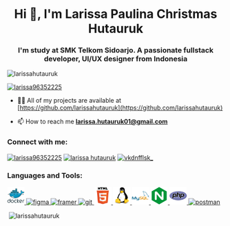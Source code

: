 <h1 align="center">Hi 👋, I'm Larissa Paulina Christmas Hutauruk</h1>
<h3 align="center">I'm study at SMK Telkom Sidoarjo. A passionate fullstack developer, UI/UX designer from Indonesia</h3>

<p align="left"> <img src="https://komarev.com/ghpvc/?username=larissahutauruk&label=Profile%20views&color=0e75b6&style=flat" alt="larissahutauruk" /> </p>

<p align="left"> <a href="https://twitter.com/larissa96352225" target="blank"><img src="https://img.shields.io/twitter/follow/larissa96352225?logo=twitter&style=for-the-badge" alt="larissa96352225" /></a> </p>

- 👨‍💻 All of my projects are available at [https://github.com/larissahutauruk](https://github.com/larissahutauruk)

- 📫 How to reach me **larissa.hutauruk01@gmail.com**

<h3 align="left">Connect with me:</h3>
<p align="left">
<a href="https://twitter.com/larissa96352225" target="blank"><img align="center" src="https://raw.githubusercontent.com/rahuldkjain/github-profile-readme-generator/master/src/images/icons/Social/twitter.svg" alt="larissa96352225" height="30" width="40" /></a>
<a href="[https://linkedin.com/in/larissa hutauruk](https://www.linkedin.com/in/larissa-hutauruk-3238692b0/)" target="blank"><img align="center" src="https://raw.githubusercontent.com/rahuldkjain/github-profile-readme-generator/master/src/images/icons/Social/linked-in-alt.svg" alt="larissa hutauruk" height="30" width="40" /></a>
<a href="https://instagram.com/vkdnfflsk_" target="blank"><img align="center" src="https://raw.githubusercontent.com/rahuldkjain/github-profile-readme-generator/master/src/images/icons/Social/instagram.svg" alt="vkdnfflsk_" height="30" width="40" /></a>
</p>

<h3 align="left">Languages and Tools:</h3>
<p align="left"> <a href="https://www.docker.com/" target="_blank" rel="noreferrer"> <img src="https://raw.githubusercontent.com/devicons/devicon/master/icons/docker/docker-original-wordmark.svg" alt="docker" width="40" height="40"/> </a> <a href="https://www.figma.com/" target="_blank" rel="noreferrer"> <img src="https://www.vectorlogo.zone/logos/figma/figma-icon.svg" alt="figma" width="40" height="40"/> </a> <a href="https://www.framer.com/" target="_blank" rel="noreferrer"> <img src="https://www.vectorlogo.zone/logos/framer/framer-icon.svg" alt="framer" width="40" height="40"/> </a> <a href="https://git-scm.com/" target="_blank" rel="noreferrer"> <img src="https://www.vectorlogo.zone/logos/git-scm/git-scm-icon.svg" alt="git" width="40" height="40"/> </a> <a href="https://www.w3.org/html/" target="_blank" rel="noreferrer"> <img src="https://raw.githubusercontent.com/devicons/devicon/master/icons/html5/html5-original-wordmark.svg" alt="html5" width="40" height="40"/> </a> <a href="https://www.linux.org/" target="_blank" rel="noreferrer"> <img src="https://raw.githubusercontent.com/devicons/devicon/master/icons/linux/linux-original.svg" alt="linux" width="40" height="40"/> </a> <a href="https://www.mysql.com/" target="_blank" rel="noreferrer"> <img src="https://raw.githubusercontent.com/devicons/devicon/master/icons/mysql/mysql-original-wordmark.svg" alt="mysql" width="40" height="40"/> </a> <a href="https://www.nginx.com" target="_blank" rel="noreferrer"> <img src="https://raw.githubusercontent.com/devicons/devicon/master/icons/nginx/nginx-original.svg" alt="nginx" width="40" height="40"/> </a> <a href="https://www.php.net" target="_blank" rel="noreferrer"> <img src="https://raw.githubusercontent.com/devicons/devicon/master/icons/php/php-original.svg" alt="php" width="40" height="40"/> </a> <a href="https://postman.com" target="_blank" rel="noreferrer"> <img src="https://www.vectorlogo.zone/logos/getpostman/getpostman-icon.svg" alt="postman" width="40" height="40"/> </a> </p>

<p>&nbsp;<img align="center" src="https://github-readme-stats.vercel.app/api?username=larissahutauruk&show_icons=true&locale=en" alt="larissahutauruk" /></p>
